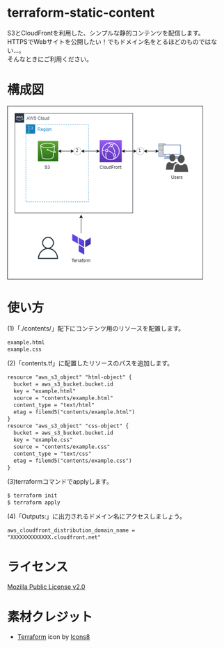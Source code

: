# terraform-static-content
S3とCloudFrontを利用した、シンプルな静的コンテンツを配信します。
<br>
HTTPSでWebサイトを公開したい！でもドメイン名をとるほどのものではない...。
<br>
そんなときにご利用ください。

# 構成図
<p>
<img height="400px" src="./src/terraform-aws-static-website.drawio.png">
</p>

# 使い方

(1)「./contents/」配下にコンテンツ用のリソースを配置します。
```
example.html
example.css
```

(2)「contents.tf」に配置したリソースのパスを追加します。
```
resource "aws_s3_object" "html-object" {
  bucket = aws_s3_bucket.bucket.id
  key = "example.html"
  source = "contents/example.html"
  content_type = "text/html"
  etag = filemd5("contents/example.html")
}
resource "aws_s3_object" "css-object" {
  bucket = aws_s3_bucket.bucket.id
  key = "example.css"
  source = "contents/example.css"
  content_type = "text/css"
  etag = filemd5("contents/example.css")
}
```

(3)terraformコマンドでapplyします。
```
$ terraform init
$ terraform apply
```

(4)「Outputs:」に出力されるドメイン名にアクセスしましょう。
```
aws_cloudfront_distribution_domain_name = "XXXXXXXXXXXXX.cloudfront.net"
```

# ライセンス
[Mozilla Public License v2.0](https://github.com/Lamaglama39/terraform-for-aws/blob/main/LICENSE)

# 素材クレジット
- <a target="_blank" href="https://icons8.com/icon/WncR8Bcg5nE9/terraform">Terraform</a> icon by <a target="_blank" href="https://icons8.com">Icons8</a>